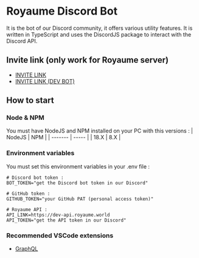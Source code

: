 # Royaume Discord Bot
It is the bot of our Discord community, it offers various utility features. It is written in TypeScript and uses the DiscordJS package to interact with the Discord API.

## Invite link (only work for Royaume server)
- [INVITE LINK](https://discord.com/api/oauth2/authorize?client_id=831542935014867014&permissions=0&scope=applications.commands%20bot)  
- [INVITE LINK (DEV BOT)](https://discord.com/api/oauth2/authorize?client_id=985837649048784917&permissions=0&scope=bot%20applications.commands)

## How to start 
### Node & NPM
You must have NodeJS and NPM installed on your PC with this versions :
| NodeJS  | NPM   |
| ------- | ----- |
| 18.X    | 8.X   |

### Environment variables
You must set this environment variables in your .env file :
```
# Discord bot token :
BOT_TOKEN="get the Discord bot token in our Discord"

# GitHub token :
GITHUB_TOKEN="your GitHub PAT (personal access token)"

# Royaume API :
API_LINK=https://dev-api.royaume.world
API_TOKEN="get the API token in our Discord"
```

### Recommended VSCode extensions
- [GraphQL](https://marketplace.visualstudio.com/items?itemName=GraphQL.vscode-graphql-syntax)
